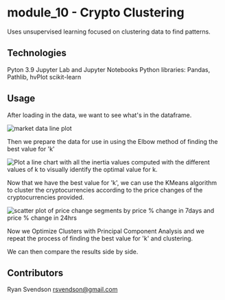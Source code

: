 # module_10 - Crypto Clustering

Uses unsupervised learning focused on clustering data to find patterns. 


## Technologies

Pyton 3.9
Jupyter Lab and Jupyter Notebooks
Python libraries: Pandas, Pathlib, hvPlot
scikit-learn


## Usage

After loading in the data, we want to see what's in the dataframe. 

![market data line plot](Images/mod_10_1.jpg)

Then we prepare the data for use in using the Elbow method of finding the best value for 'k'

![Plot a line chart with all the inertia values computed with the different values of k to visually identify the optimal value for k.](Images/mod_10_2.jpg)

Now that we have the best value for 'k', we can use the KMeans algorithm to cluster the cryptocurrencies according to the price changes of the cryptocurrencies provided.

![scatter plot of price change segments by price % change in 7days and price % change in 24hrs ](Images/mod_10_3.jpg)

Now we Optimize Clusters with Principal Component Analysis and we repeat the process of finding the best value for 'k' and clustering. 

We can then compare the results side by side. 

## Contributors

Ryan Svendson
rsvendson@gmail.com